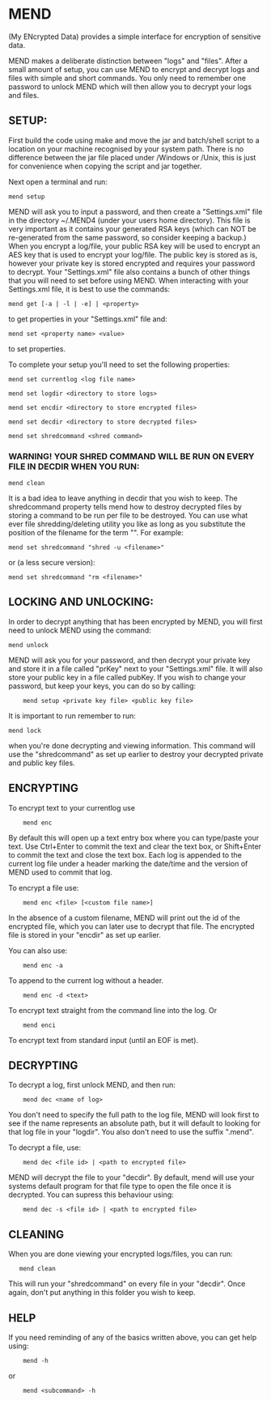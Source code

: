# MEND 
(My ENcrypted Data) provides a simple interface for encryption of sensitive data.

MEND makes a deliberate distinction between "logs" and "files". After a small amount of setup, you can use MEND to encrypt and decrypt logs and files with simple and short commands. You only need to remember one password to unlock MEND which will then allow you to decrypt your logs and files.

## SETUP:

First build the code using make and move the jar and batch/shell script to a location on your machine recognised by your system path. There is no difference between the jar file placed under /Windows or /Unix, this is just for convenience when copying the script and jar together.

Next open a terminal and run:

	mend setup

MEND will ask you to input a password, and then create a "Settings.xml" file in the directory ~/.MEND4 (under your users home directory). This file is very important as it contains your generated RSA keys (which can NOT be re-generated from the same password, so consider keeping a backup.) When you encrypt a log/file, your public RSA key will be used to encrypt an AES key that is used to encrypt your log/file. The public key is stored as is, however your private key is stored encrypted and requires your password to decrypt. Your "Settings.xml" file also contains a bunch of other things that you will need to set before using MEND. When interacting with your Settings.xml file, it is best to use the commands:

	mend get [-a | -l | -e] | <property>

to get properties in your "Settings.xml" file and:

	mend set <property name> <value>

to set properties.

To complete your setup you'll need to set the following properties:

	mend set currentlog <log file name>
	
	mend set logdir <directory to store logs>
	
	mend set encdir <directory to store encrypted files>
	
	mend set decdir <directory to store decrypted files>
	
	mend set shredcommand <shred command>


### WARNING! YOUR SHRED COMMAND WILL BE RUN ON EVERY FILE IN DECDIR WHEN YOU RUN:
        
	mend clean

It is a bad idea to leave anything in decdir that you wish to keep. The shredcommand property tells mend how to destroy decrypted files by storing a command to be run per file to be destroyed. You can use what ever file shredding/deleting utility you like as long as you substitute the position of the filename for the term "<filename>". For example:

	mend set shredcommand "shred -u <filename>"
	
or (a less secure version):

	mend set shredcommand "rm <filename>"
	

## LOCKING AND UNLOCKING:

In order to decrypt anything that has been encrypted by MEND, you will first need to unlock MEND using the command:

	mend unlock

MEND will ask you for your password, and then decrypt your private key and store it in a file called "prKey" next to your "Settings.xml" file. It will also store your public key in a file called pubKey. If you wish to change your password, but keep your keys, you can do so by calling:

        mend setup <private key file> <public key file>

It is important to run remember to run:

	mend lock	

when you're done decrypting and viewing information. This command will use the "shredcommand" as set up earlier to destroy your decrypted private and public key files.


## ENCRYPTING

To encrypt text to your currentlog use

        mend enc
	
By default this will open up a text entry box where you can type/paste your text. Use Ctrl+Enter to commit the text and clear the text box, or Shift+Enter to commit the text and close the text box. Each log is appended to the current log file under a header marking the date/time and the version of MEND used to commit that log.

To encrypt a file use:

        mend enc <file> [<custom file name>]

In the absence of a custom filename, MEND will print out the id of the encrypted file, which you can later use to decrypt that file. The encrypted file is stored in your "encdir" as set up earlier.

You can also use:

        mend enc -a

To append to the current log without a header.

        mend enc -d <text>

To encrypt text straight from the command line into the log. Or

        mend enci

To encrypt text from standard input (until an EOF is met).


## DECRYPTING

To decrypt a log, first unlock MEND, and then run:

        mend dec <name of log>
	
You don't need to specify the full path to the log file, MEND will look first to see if the name represents an absolute path, but it will default to looking for that log file in your "logdir". You also don't need to use the suffix ".mend".

To decrypt a file, use:

        mend dec <file id> | <path to encrypted file>
	
MEND will decrypt the file to your "decdir". By default, mend will use your systems default program for that file type to open the file once it is decrypted. You can supress this behaviour using:

        mend dec -s <file id> | <path to encrypted file>
	

## CLEANING

When you are done viewing your encrypted logs/files, you can run:

       mend clean
       
This will run your "shredcommand" on every file in your "decdir". Once again, don't put anything in this folder you wish to keep. 


## HELP

If you need reminding of any of the basics written above, you can get help using:

        mend -h

or

        mend <subcommand> -h
